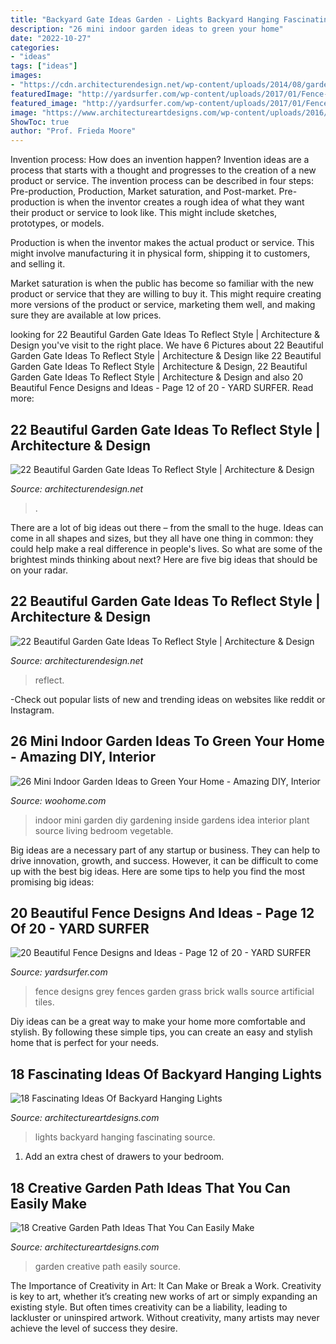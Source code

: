 ```yaml
---
title: "Backyard Gate Ideas Garden - Lights Backyard Hanging Fascinating Source"
description: "26 mini indoor garden ideas to green your home"
date: "2022-10-27"
categories:
- "ideas"
tags: ["ideas"]
images:
- "https://cdn.architecturendesign.net/wp-content/uploads/2014/08/garden-gate-14.jpg"
featuredImage: "http://yardsurfer.com/wp-content/uploads/2017/01/Fence-Designs-and-Ideas-12.jpg"
featured_image: "http://yardsurfer.com/wp-content/uploads/2017/01/Fence-Designs-and-Ideas-12.jpg"
image: "https://www.architectureartdesigns.com/wp-content/uploads/2016/05/10-25.jpg"
ShowToc: true
author: "Prof. Frieda Moore"
---
```



Invention process: How does an invention happen?
Invention ideas are a process that starts with a thought and progresses to the creation of a new product or service. The invention process can be described in four steps: Pre-production, Production, Market saturation, and Post-market.
Pre-production is when the inventor creates a rough idea of what they want their product or service to look like. This might include sketches, prototypes, or models.

Production is when the inventor makes the actual product or service. This might involve manufacturing it in physical form, shipping it to customers, and selling it.

Market saturation is when the public has become so familiar with the new product or service that they are willing to buy it. This might require creating more versions of the product or service, marketing them well, and making sure they are available at low prices.

	

		
looking for 22 Beautiful Garden Gate Ideas To Reflect Style | Architecture &amp; Design you've visit to the right place. We have 6 Pictures about 22 Beautiful Garden Gate Ideas To Reflect Style | Architecture &amp; Design like 22 Beautiful Garden Gate Ideas To Reflect Style | Architecture &amp; Design, 22 Beautiful Garden Gate Ideas To Reflect Style | Architecture &amp; Design and also 20 Beautiful Fence Designs and Ideas - Page 12 of 20 - YARD SURFER. Read more:
		
    
## 22 Beautiful Garden Gate Ideas To Reflect Style | Architecture &amp; Design

<img loading=lazy src="https://cdn.architecturendesign.net/wp-content/uploads/2014/08/garden-gate-8.jpg" onerror="this.onerror=null;this.src='https://tse3.mm.bing.net/th?id=OIP.LuREZQTCz9xo6ariBPpxawHaLF&amp;pid=15.1';" alt="22 Beautiful Garden Gate Ideas To Reflect Style | Architecture &amp; Design">

_Source: architecturendesign.net_

>. 

	

There are a lot of big ideas out there – from the small to the huge. Ideas can come in all shapes and sizes, but they all have one thing in common: they could help make a real difference in people's lives. So what are some of the brightest minds thinking about next? Here are five big ideas that should be on your radar.

    
## 22 Beautiful Garden Gate Ideas To Reflect Style | Architecture &amp; Design

<img loading=lazy src="https://cdn.architecturendesign.net/wp-content/uploads/2014/08/garden-gate-14.jpg" onerror="this.onerror=null;this.src='https://tse3.mm.bing.net/th?id=OIP.vxjCLjfb3gXptKDbF-WPhwHaLH&amp;pid=15.1';" alt="22 Beautiful Garden Gate Ideas To Reflect Style | Architecture &amp; Design">

_Source: architecturendesign.net_

>reflect. 

	

-Check out popular lists of new and trending ideas on websites like reddit or Instagram.

    
## 26 Mini Indoor Garden Ideas To Green Your Home - Amazing DIY, Interior

<img loading=lazy src="http://www.woohome.com/wp-content/uploads/2014/03/Mini-Indoor-Gardening-25.jpg" onerror="this.onerror=null;this.src='https://tse4.mm.bing.net/th?id=OIP.nZIcHyFdWDpxEEyhYzniHwHaPd&amp;pid=15.1';" alt="26 Mini Indoor Garden Ideas to Green Your Home - Amazing DIY, Interior">

_Source: woohome.com_

>indoor mini garden diy gardening inside gardens idea interior plant source living bedroom vegetable. 

	

Big ideas are a necessary part of any startup or business. They can help to drive innovation, growth, and success. However, it can be difficult to come up with the best big ideas. Here are some tips to help you find the most promising big ideas: 

    
## 20 Beautiful Fence Designs And Ideas - Page 12 Of 20 - YARD SURFER

<img loading=lazy src="http://yardsurfer.com/wp-content/uploads/2017/01/Fence-Designs-and-Ideas-12.jpg" onerror="this.onerror=null;this.src='https://tse4.mm.bing.net/th?id=OIP.tL3XiDAy2V2AW6QBwtH5UQHaKh&amp;pid=15.1';" alt="20 Beautiful Fence Designs and Ideas - Page 12 of 20 - YARD SURFER">

_Source: yardsurfer.com_

>fence designs grey fences garden grass brick walls source artificial tiles. 

	

Diy ideas can be a great way to make your home more comfortable and stylish. By following these simple tips, you can create an easy and stylish home that is perfect for your needs.

    
## 18 Fascinating Ideas Of Backyard Hanging Lights

<img loading=lazy src="https://www.architectureartdesigns.com/wp-content/uploads/2016/06/1-64.jpg" onerror="this.onerror=null;this.src='https://tse2.mm.bing.net/th?id=OIP.AHNEKYRGVeYygqjp766EagAAAA&amp;pid=15.1';" alt="18 Fascinating Ideas Of Backyard Hanging Lights">

_Source: architectureartdesigns.com_

>lights backyard hanging fascinating source. 

	

1. Add an extra chest of drawers to your bedroom.

    
## 18 Creative Garden Path Ideas That You Can Easily Make

<img loading=lazy src="https://www.architectureartdesigns.com/wp-content/uploads/2016/05/10-25.jpg" onerror="this.onerror=null;this.src='https://tse3.mm.bing.net/th?id=OIP.Guv4_bAh_4Te5ZQBUSm1bQAAAA&amp;pid=15.1';" alt="18 Creative Garden Path Ideas That You Can Easily Make">

_Source: architectureartdesigns.com_

>garden creative path easily source. 

	

The Importance of Creativity in Art: It Can Make or Break a Work.
Creativity is key to art, whether it’s creating new works of art or simply expanding an existing style. But often times creativity can be a liability, leading to lackluster or uninspired artwork. Without creativity, many artists may never achieve the level of success they desire.

